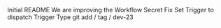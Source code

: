 Initial README
We are improving the Workflow
Secret Fix
Set Trigger to dispatch
Trigger Type
git add / tag / dev-23